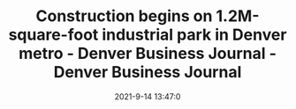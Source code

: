 ---
"title": "Construction begins on 1.2M-square-foot industrial park in Denver metro - Denver Business Journal - Denver Business Journal"
"date": "2021-9-14 13:47:0"
"feed_name": "GOOGLENEWS"
"feed_website": "https://news.google.com/rss/search?q=oil%26gas%7Cdrilling%7Cmining%7Cconstruction%7Cindustrial&hl=en-US&gl=US&ceid=US:en"
"feed_rss": "https://news.google.com/rss/search?q=oil%26gas%7Cdrilling%7Cmining%7Cconstruction%7Cindustrial&hl=en-US&gl=US&ceid=US:en"
"link": "https://www.bizjournals.com/denver/news/2021/09/14/104th-commerce-park-industrial-construction-begins.html"
"file": "_posts/2021-1-1-707ab89d5b409b9e463b87dfcdefb8ff3adab3a6.md"
"accident": "0"
"drilling": "0"
---